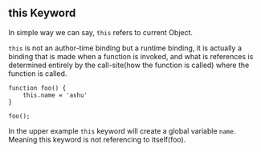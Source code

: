 ## this Keyword

In simple way we can say, ```this``` refers to current Object.

```this``` is not an author-time binding but a runtime binding, it is actually a binding that is made when a function is invoked, and what is references is determined entirely by the call-site(how the function is called) where the function is called.

```
function foo() {
    this.name = 'ashu'
}

foo();
```
In the upper example ```this``` keyword will create a global variable ``name``. Meaning this keyword is not referencing to itself(foo).


